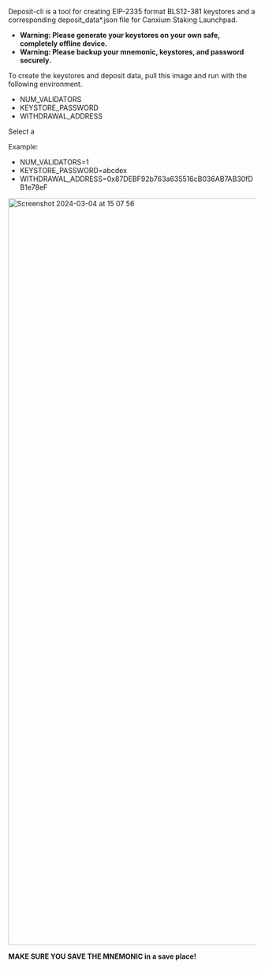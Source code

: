 Deposit-cli is a tool for creating EIP-2335 format BLS12-381 keystores and a corresponding deposit_data*.json file for Canxium Staking Launchpad.

- **Warning: Please generate your keystores on your own safe, completely offline device.**
- **Warning: Please backup your mnemonic, keystores, and password securely.**

To create the keystores and deposit data, pull this image and run with the following environment.
- NUM_VALIDATORS
- KEYSTORE_PASSWORD
- WITHDRAWAL_ADDRESS

Select a 

Example:
- NUM_VALIDATORS=1
- KEYSTORE_PASSWORD=abcdex
- WITHDRAWAL_ADDRESS=0x87DEBF92b763a635516cB036AB7AB30fDB1e78eF

<img width="1512" alt="Screenshot 2024-03-04 at 15 07 56" src="https://github.com/canxium/staking-deposit-cli/assets/7203064/ab8225f1-62c0-41fe-a0f1-087eb1879e39">


**MAKE SURE YOU SAVE THE MNEMONIC in a save place!**
